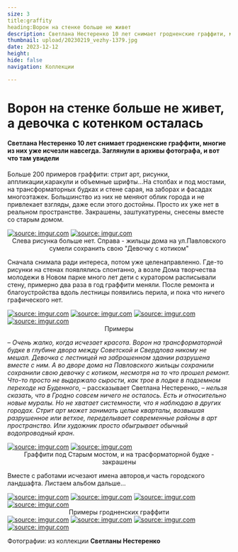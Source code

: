 ```yaml
---
size: 3
title:graffity
heading:Ворон на стенке больше не живет
description: Светлана Нестеренко 10 лет снимает гродненские граффити, многие из них уже исчезли навсегда. Заглянули в архивы фотографа, и вот что там увидели
thumbnail: upload/20230219_vezhy-1379.jpg
date: 2023-12-12
height: 
hide: false
navigation: Коллекции

---
```


# **Ворон на стенке больше не живет, а девочка с котенком осталась**

#### Светлана Нестеренко 10 лет снимает гродненские граффити, многие из них уже исчезли навсегда. Заглянули в архивы фотографа, и вот что там увидели

Больше 200 примеров граффити: стрит арт, рисунки, аппликации,каракули и объемные шрифты...На столбах и под мостами, на трансформаторных будках и стене сарая, на заборах и фасадах многоэтажек. Большинство из них не меняют облик города и не привлекает взгляды, даже если этого достойны. Просто их уже нет в реальном пространстве. Закрашены, заштукатурены, снесены вместе со старым домом.

<div class="gallery2">
<!-- Смените gallery2 на gallery3 или gallery4, цифра определяет количество картинок в одном ряду -->
<a href="https://imgur.com/jSpIYHl"><img src="https://i.imgur.com/jSpIYHl.jpg" title="source: imgur.com" /></a>
<a href="https://imgur.com/pkgR18L"><img src="https://i.imgur.com/pkgR18L.jpg" title="source: imgur.com" /></a>  
</div>
<center>Слева рисунка больше нет. Справа - жильцы дома на ул.Павловского сумели сохранить свою "Девочку с котиком"</center>

Сначала снимала ради интереса, потом уже целенаправленно. Где-то рисунки на стенах появлялись спонтанно, а возле Дома творчества молодежи в Новом парке много лет дети с куратором расписывали стену, примерно два раза в год граффити меняли. После ремонта и благоустройства вдоль лестницы появились перила, и пока что ничего графического нет.

<div class="gallery4">
<!-- Смените gallery2 на gallery3 или gallery4, цифра определяет количество картинок в одном ряду -->
<a href="https://imgur.com/qQzJp4i"><img src="https://i.imgur.com/qQzJp4i.jpg" title="source: imgur.com" /></a>
<a href="https://imgur.com/9XCpLwp"><img src="https://i.imgur.com/9XCpLwp.jpg" title="source: imgur.com" /></a>
<a href="https://imgur.com/ZOrkXgt"><img src="https://i.imgur.com/ZOrkXgt.jpg" title="source: imgur.com" /></a>
<a href="https://imgur.com/oQrHu8K"><img src="https://i.imgur.com/oQrHu8K.jpg" title="source: imgur.com" /></a>
</div>  
<center>Примеры</center>

– _Очень жалко, когда исчезает красота.  Ворон на трансформаторной будке в глубине двора между Советской и Свердлова никому не мешал. Девочка с лестницей на заброшенном здании разрушена вместе с ним. А во дворе дома на Павловского жильцы сохранили сохранили свою девочку с котиком, несмотря на то что прошел ремонт. Что-то просто не выдержало сырости, как трое в лодке в подземном переходе на Буденного,_ – рассказывает Светлана Нестеренко, – _нельзя сказать, что в Гродно совсем ничего не осталось. Есть и относительно новые муралы. Но не хватает системности, что я наблюдаю в других городах. Стрит арт может занимать целые кварталы, возвышая разрушенное или ветхое, переделывает современные районы в арт пространство. Или художник просто обыгрывает обычный водопроводный кран_.

<div class="gallery2"> <!-- Смените gallery2 на gallery3 или gallery4, цифра определяет количество картинок в одном ряду -->
<a href="https://imgur.com/c6thbS0"><img src="https://i.imgur.com/c6thbS0.jpg" title="source: imgur.com" /></a>
<a href="https://imgur.com/IxY5y1l"><img src="https://i.imgur.com/IxY5y1l.jpg" title="source: imgur.com" /></a>
</div>  
<center>Граффити под Старым мостом, и на трасформаторной будке - закрашены</center>

Вместе с работами исчезают имена авторов,и часть городского ландшафта. Листаем альбом дальше...

<div class="gallery2"> <!-- Смените gallery2 на gallery3 или gallery4, цифра определяет количество картинок в одном ряду --> 
<a href="https://imgur.com/32srvSM"><img src="https://i.imgur.com/32srvSM.jpg" title="source: imgur.com" /></a>
<a href="https://imgur.com/pOTzjh0"><img src="https://i.imgur.com/pOTzjh0.jpg" title="source: imgur.com" /></a>
<a href="https://imgur.com/bakyeN7"><img src="https://i.imgur.com/bakyeN7.jpg" title="source: imgur.com" /></a>
<a href="https://imgur.com/vaIk5r7"><img src="https://i.imgur.com/vaIk5r7.jpg" title="source: imgur.com" /></a>
</div>
<center>Примеры гродненских граффити</center>

<div class="gallery2"> <!-- Смените gallery2 на gallery3 или gallery4, цифра определяет количество картинок в одном ряду -->
<a href="https://imgur.com/EUT3qMR"><img src="https://i.imgur.com/EUT3qMR.jpg" title="source: imgur.com" /></a>
<a href="https://imgur.com/8V4woEV"><img src="https://i.imgur.com/8V4woEV.jpg" title="source: imgur.com" /></a>
<a href="https://imgur.com/nhRef62"><img src="https://i.imgur.com/nhRef62.jpg" title="source: imgur.com" /></a>
<a href="https://imgur.com/w4j4nQr"><img src="https://i.imgur.com/w4j4nQr.jpg" title="source: imgur.com" /></a>
</div>

Фотографии: из коллекции **Светланы Нестеренко**
